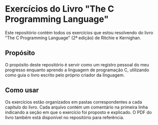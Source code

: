 # Exercícios do Livro "The C Programming Language"

Este repositório contém todos os exercícios que estou resolvendo do livro "The C Programming Language" (2ª edição) de Ritchie e Kernighan.

## Propósito

O propósito deste repositório é servir como um registro pessoal do meu progresso enquanto aprendo a linguagem de programação C, utilizando como guia o livro escrito pelo próprio criador da linguagem.

## Como usar

Os exercícios estão organizados em pastas correspondentes a cada capítulo do livro. Cada arquivo contém um comentário na primeira linha indicando a seção em que o exercício foi proposto e explicado. O PDF do livro também está disponível no repositório para referência.
